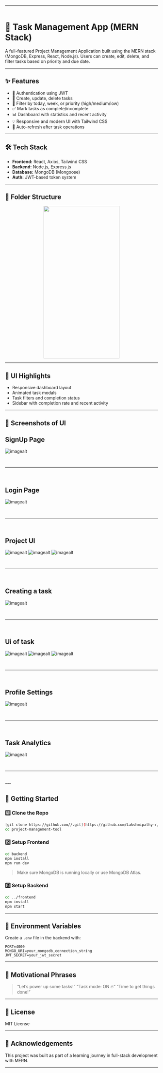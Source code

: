 
---

```md
```
# 🚀 Task Management App (MERN Stack)

A full-featured Project Management Application built using the MERN stack
(MongoDB, Express, React, Node.js). Users can create, edit, delete, and filter tasks based on priority and due date.

---

## ✨ Features

- 🔐 Authentication using JWT
- 📝 Create, update, delete tasks
- 📆 Filter by today, week, or priority (high/medium/low)
- ✅ Mark tasks as complete/incomplete
- 📊 Dashboard with statistics and recent activity
- 💡 Responsive and modern UI with Tailwind CSS
- 🔄 Auto-refresh after task operations

---

## 🛠 Tech Stack

- **Frontend:** React, Axios, Tailwind CSS
- **Backend:** Node.js, Express.js
- **Database:** MongoDB (Mongoose)
- **Auth:** JWT-based token system

---

## 📂 Folder Structure



<p align = "center">
  <img src = "https://raw.githubusercontent.com/Lakshmipathy-r/Project-Management-Tool/refs/heads/main/Screenshots/path.png" height = 500px width = 250px>


---

## 📸 UI Highlights

* Responsive dashboard layout
* Animated task modals
* Task filters and completion status
* Sidebar with completion rate and recent activity

---


  ## 📸 Screenshots of UI
## SignUp Page
![imagealt](https://github.com/Lakshmipathy-r/Project-Management-Tool/blob/main/Screenshots/Signup.png?raw=true)
                                      
<br><hr><br>
## Login Page
![imagealt](https://github.com/Lakshmipathy-r/Project-Management-Tool/blob/main/Screenshots/Login.png?raw=true)

<br><hr><br>
## Project UI
![imagealt](https://github.com/Lakshmipathy-r/Project-Management-Tool/blob/main/Screenshots/Dashboard%20UI.png?raw=true)
![imagealt](https://github.com/Lakshmipathy-r/Project-Management-Tool/blob/main/Screenshots/Pendind%20Task%20UI.png?raw=true)
![imagealt](https://github.com/Lakshmipathy-r/Project-Management-Tool/blob/main/Screenshots/Completed%20TAsk%20UI.png?raw=true)

<br><hr><br>
  ## Creating a task
![imagealt](https://github.com/Lakshmipathy-r/Project-Management-Tool/blob/main/Screenshots/Create%20Task%20UI.png?raw=true)

<br><hr><br>
  ## Ui of task
![imagealt](https://github.com/Lakshmipathy-r/Project-Management-Tool/blob/main/Screenshots/Dash1.png?raw=true)
![imagealt](https://github.com/Lakshmipathy-r/Project-Management-Tool/blob/main/Screenshots/Pend1.png?raw=true)
![imagealt](https://github.com/Lakshmipathy-r/Project-Management-Tool/blob/main/Screenshots/Comp1.png?raw=true)

<br><hr><br>
  ## Profile Settings
![imagealt](https://github.com/Lakshmipathy-r/Project-Management-Tool/blob/main/Screenshots/Profile%20Settings.png?raw=true)

<br><hr><br>
  ## Task Analytics
![imagealt](https://github.com/Lakshmipathy-r/Project-Management-Tool/blob/main/Screenshots/Task%20Analytics.png?raw=true)
</p>
<br><hr><br>
---

## 🚀 Getting Started

### 1️⃣ Clone the Repo
```bash
[git clone https://github.com//.git](https://github.com/Lakshmipathy-r/Project-Management-Tool.git)
cd project-management-tool
````

### 2️⃣ Setup Frontend

```bash
cd backend
npm install
npm run dev
```

> Make sure MongoDB is running locally or use MongoDB Atlas.

### 3️⃣ Setup Backend

```bash
cd ../frontend
npm install
npm start
```

---

## 🔐 Environment Variables

Create a `.env` file in the backend with:

```
PORT=4000
MONGO_URI=your_mongodb_connection_string
JWT_SECRET=your_jwt_secret
```


---

## 📣 Motivational Phrases

> “Let’s power up some tasks!”
> “Task mode: ON 🔥”
> “Time to get things done!”

---

## 📄 License

MIT License

---

## 🙌 Acknowledgements

This project was built as part of a learning journey in full-stack development with MERN.

---

```

```
